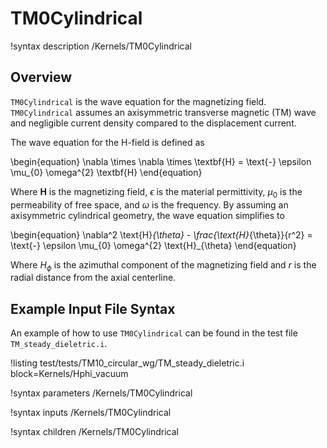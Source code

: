 # TM0Cylindrical

!syntax description /Kernels/TM0Cylindrical

## Overview

`TM0Cylindrical` is the wave equation for the magnetizing field. `TM0Cylindrical` assumes an axisymmetric transverse magnetic (TM) wave and negligible current density compared to the displacement current.

The wave equation for the H-field is defined as

\begin{equation}
  \nabla \times \nabla \times \textbf{H} = \text{-} \epsilon \mu_{0} \omega^{2} \textbf{H}
\end{equation}

Where $\textbf{H}$ is the magnetizing field, $\epsilon$ is the material permittivity, $\mu_{0}$ is the permeability of free space, and $\omega$ is the frequency. By assuming an axisymmetric cylindrical geometry, the wave equation simplifies to

\begin{equation}
  \nabla^2 \text{H}_{\theta} - \frac{\text{H}_{\theta}}{r^2} = \text{-} \epsilon \mu_{0} \omega^{2} \text{H}_{\theta}
\end{equation}

Where $H_{\phi}$ is the azimuthal component of the magnetizing field and $r$ is the radial distance from the axial centerline.

## Example Input File Syntax

An example of how to use `TM0Cylindrical` can be found in the test file `TM_steady_dieletric.i`.

!listing test/tests/TM10_circular_wg/TM_steady_dieletric.i block=Kernels/Hphi_vacuum

!syntax parameters /Kernels/TM0Cylindrical

!syntax inputs /Kernels/TM0Cylindrical

!syntax children /Kernels/TM0Cylindrical
